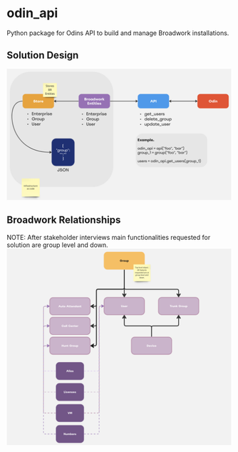 # odin_api
Python package for Odins API to build and manage Broadwork installations.

## Solution Design
![Solution Design](./data/media/solution_design.png "Solution Design")

## Broadwork Relationships
NOTE: After stakeholder interviews main functionalities requested for solution are group level and down.
![Broadwork Relationships](./data/media/broadworks_entities_relationship.png "Broadwork Relationships")